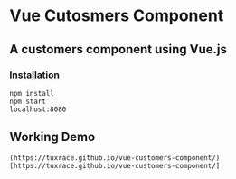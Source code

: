 # Vue Cutosmers Component
## A customers component using Vue.js

### Installation    
    npm install
    npm start
    localhost:8080
    
## Working Demo
    (https://tuxrace.github.io/vue-customers-component/)[https://tuxrace.github.io/vue-customers-component/]
